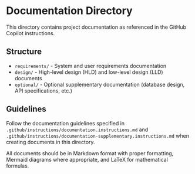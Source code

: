 # Documentation Directory

This directory contains project documentation as referenced in the GitHub Copilot instructions.

## Structure

- `requirements/` - System and user requirements documentation
- `design/` - High-level design (HLD) and low-level design (LLD) documents
- `optional/` - Optional supplementary documentation (database design, API specifications, etc.)

## Guidelines

Follow the documentation guidelines specified in `.github/instructions/documentation.instructions.md` and `.github/instructions/documentation-supplementary.instructions.md` when creating documents in this directory.

All documents should be in Markdown format with proper formatting, Mermaid diagrams where appropriate, and LaTeX for mathematical formulas.